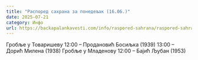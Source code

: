 ```yaml
---
title: "Распоред сахрана за понедељак (16.06.)"
date: 2025-07-21
category: Инфо
url: https://backapalankavesti.com/info/raspored-sahrana/raspored-sahrana-za-ponedeljak-16-06/
---
```


Гробље у Товаришеву
12:00 – Продановић Босиљка (1939)
13:00 – Дорић Милена (1938)
Гробље у Младенову
12:00 – Бајић Љубан (1953)

